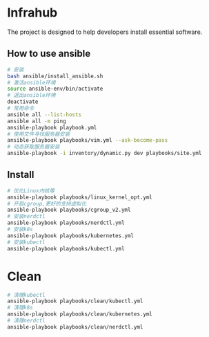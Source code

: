# Infrahub

The project is designed to help developers install essential software.

## How to use ansible

```bash
# 安装
bash ansible/install_ansible.sh
# 激活ansible环境
source ansible-env/bin/activate
# 退出ansible环境
deactivate
# 常用命令
ansible all --list-hosts
ansible all -m ping
ansible-playbook playbook.yml
# 使用文件寻找服务器安装
ansible-playbook playbooks/vim.yml --ask-become-pass
# 动态获取服务器安装
ansible-playbook -i inventory/dynamic.py dev playbooks/site.yml
```

## Install

```bash
# 优化Linux内核等
ansible-playbook playbooks/linux_kernel_opt.yml
# 开启cgroup,更好的支持虚拟化
ansible-playbook playbooks/cgroup_v2.yml
# 安装nerdctl
ansible-playbook playbooks/nerdctl.yml
# 安装k8s
ansible-playbook playbooks/kubernetes.yml
# 安装kubectl
ansible-playbook playbooks/kubectl.yml

```

# Clean

```bash
# 清理kubectl
ansible-playbook playbooks/clean/kubectl.yml
# 清理k8s
ansible-playbook playbooks/clean/kubernetes.yml
# 清理nerdctl
ansible-playbook playbooks/clean/nerdctl.yml

```
